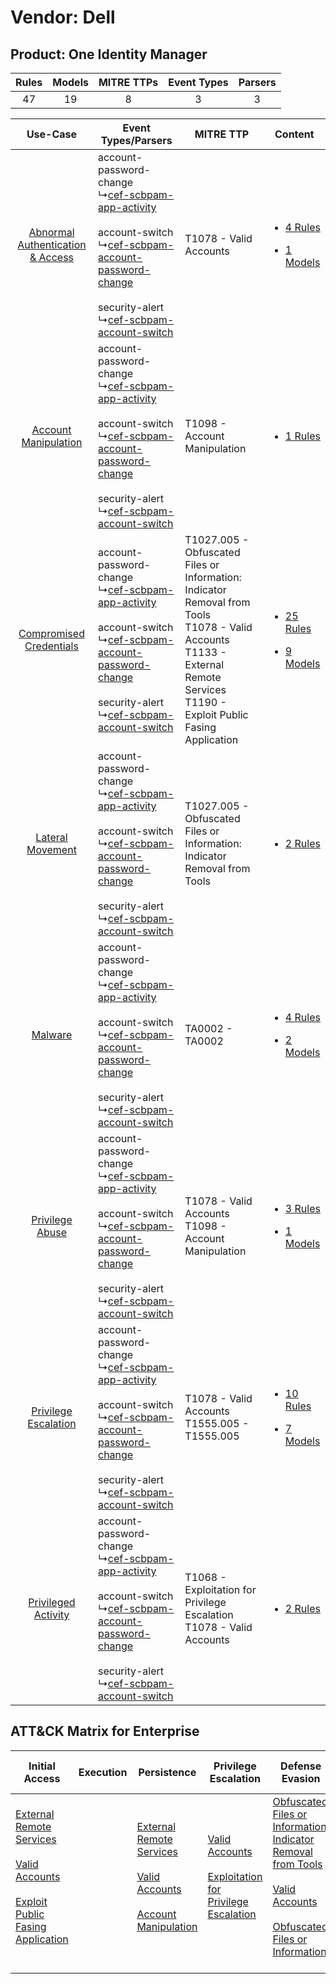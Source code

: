 Vendor: Dell
============
Product: One Identity Manager
-----------------------------
| Rules | Models | MITRE TTPs | Event Types | Parsers |
|:-----:|:------:|:----------:|:-----------:|:-------:|
|  47   |   19   |     8      |      3      |    3    |

|    Use-Case    | Event Types/Parsers    | MITRE TTP    | Content    |
|:----:| ---- | ---- | ---- |
| [Abnormal Authentication & Access](../../../UseCases/uc_abnormal_authentication_&_access.md) |  account-password-change<br> ↳[cef-scbpam-app-activity](Ps/pC_cefscbpamappactivity.md)<br><br> account-switch<br> ↳[cef-scbpam-account-password-change](Ps/pC_cefscbpamaccountpasswordchange.md)<br><br> security-alert<br> ↳[cef-scbpam-account-switch](Ps/pC_cefscbpamaccountswitch.md)<br> | T1078 - Valid Accounts<br>    | [<ul><li>4 Rules</li></ul><ul><li>1 Models</li></ul>](RM/r_m_dell_one_identity_manager_Abnormal_Authentication_&_Access.md) |
|    [Account Manipulation](../../../UseCases/uc_account_manipulation.md)    |  account-password-change<br> ↳[cef-scbpam-app-activity](Ps/pC_cefscbpamappactivity.md)<br><br> account-switch<br> ↳[cef-scbpam-account-password-change](Ps/pC_cefscbpamaccountpasswordchange.md)<br><br> security-alert<br> ↳[cef-scbpam-account-switch](Ps/pC_cefscbpamaccountswitch.md)<br> | T1098 - Account Manipulation<br>    | [<ul><li>1 Rules</li></ul>](RM/r_m_dell_one_identity_manager_Account_Manipulation.md)    |
|          [Compromised Credentials](../../../UseCases/uc_compromised_credentials.md)          |  account-password-change<br> ↳[cef-scbpam-app-activity](Ps/pC_cefscbpamappactivity.md)<br><br> account-switch<br> ↳[cef-scbpam-account-password-change](Ps/pC_cefscbpamaccountpasswordchange.md)<br><br> security-alert<br> ↳[cef-scbpam-account-switch](Ps/pC_cefscbpamaccountswitch.md)<br> | T1027.005 - Obfuscated Files or Information: Indicator Removal from Tools<br>T1078 - Valid Accounts<br>T1133 - External Remote Services<br>T1190 - Exploit Public Fasing Application<br> | [<ul><li>25 Rules</li></ul><ul><li>9 Models</li></ul>](RM/r_m_dell_one_identity_manager_Compromised_Credentials.md)         |
|    [Lateral Movement](../../../UseCases/uc_lateral_movement.md)    |  account-password-change<br> ↳[cef-scbpam-app-activity](Ps/pC_cefscbpamappactivity.md)<br><br> account-switch<br> ↳[cef-scbpam-account-password-change](Ps/pC_cefscbpamaccountpasswordchange.md)<br><br> security-alert<br> ↳[cef-scbpam-account-switch](Ps/pC_cefscbpamaccountswitch.md)<br> | T1027.005 - Obfuscated Files or Information: Indicator Removal from Tools<br>    | [<ul><li>2 Rules</li></ul>](RM/r_m_dell_one_identity_manager_Lateral_Movement.md)    |
|    [Malware](../../../UseCases/uc_malware.md)    |  account-password-change<br> ↳[cef-scbpam-app-activity](Ps/pC_cefscbpamappactivity.md)<br><br> account-switch<br> ↳[cef-scbpam-account-password-change](Ps/pC_cefscbpamaccountpasswordchange.md)<br><br> security-alert<br> ↳[cef-scbpam-account-switch](Ps/pC_cefscbpamaccountswitch.md)<br> | TA0002 - TA0002<br>    | [<ul><li>4 Rules</li></ul><ul><li>2 Models</li></ul>](RM/r_m_dell_one_identity_manager_Malware.md)    |
|    [Privilege Abuse](../../../UseCases/uc_privilege_abuse.md)    |  account-password-change<br> ↳[cef-scbpam-app-activity](Ps/pC_cefscbpamappactivity.md)<br><br> account-switch<br> ↳[cef-scbpam-account-password-change](Ps/pC_cefscbpamaccountpasswordchange.md)<br><br> security-alert<br> ↳[cef-scbpam-account-switch](Ps/pC_cefscbpamaccountswitch.md)<br> | T1078 - Valid Accounts<br>T1098 - Account Manipulation<br>    | [<ul><li>3 Rules</li></ul><ul><li>1 Models</li></ul>](RM/r_m_dell_one_identity_manager_Privilege_Abuse.md)    |
|    [Privilege Escalation](../../../UseCases/uc_privilege_escalation.md)    |  account-password-change<br> ↳[cef-scbpam-app-activity](Ps/pC_cefscbpamappactivity.md)<br><br> account-switch<br> ↳[cef-scbpam-account-password-change](Ps/pC_cefscbpamaccountpasswordchange.md)<br><br> security-alert<br> ↳[cef-scbpam-account-switch](Ps/pC_cefscbpamaccountswitch.md)<br> | T1078 - Valid Accounts<br>T1555.005 - T1555.005<br>    | [<ul><li>10 Rules</li></ul><ul><li>7 Models</li></ul>](RM/r_m_dell_one_identity_manager_Privilege_Escalation.md)    |
|    [Privileged Activity](../../../UseCases/uc_privileged_activity.md)    |  account-password-change<br> ↳[cef-scbpam-app-activity](Ps/pC_cefscbpamappactivity.md)<br><br> account-switch<br> ↳[cef-scbpam-account-password-change](Ps/pC_cefscbpamaccountpasswordchange.md)<br><br> security-alert<br> ↳[cef-scbpam-account-switch](Ps/pC_cefscbpamaccountswitch.md)<br> | T1068 - Exploitation for Privilege Escalation<br>T1078 - Valid Accounts<br>    | [<ul><li>2 Rules</li></ul>](RM/r_m_dell_one_identity_manager_Privileged_Activity.md)    |

ATT&CK Matrix for Enterprise
----------------------------
| Initial Access                                                                                                                                                                                                                         | Execution | Persistence                                                                                                                                                                                                               | Privilege Escalation                                                                                                                                          | Defense Evasion                                                                                                                                                                                                                                                               | Credential Access                                                                     | Discovery | Lateral Movement | Collection | Command and Control | Exfiltration | Impact |
| -------------------------------------------------------------------------------------------------------------------------------------------------------------------------------------------------------------------------------------- | --------- | ------------------------------------------------------------------------------------------------------------------------------------------------------------------------------------------------------------------------- | ------------------------------------------------------------------------------------------------------------------------------------------------------------- | ----------------------------------------------------------------------------------------------------------------------------------------------------------------------------------------------------------------------------------------------------------------------------- | ------------------------------------------------------------------------------------- | --------- | ---------------- | ---------- | ------------------- | ------------ | ------ |
| [External Remote Services](https://attack.mitre.org/techniques/T1133)<br><br>[Valid Accounts](https://attack.mitre.org/techniques/T1078)<br><br>[Exploit Public Fasing Application](https://attack.mitre.org/techniques/T1190)<br><br> |           | [External Remote Services](https://attack.mitre.org/techniques/T1133)<br><br>[Valid Accounts](https://attack.mitre.org/techniques/T1078)<br><br>[Account Manipulation](https://attack.mitre.org/techniques/T1098)<br><br> | [Valid Accounts](https://attack.mitre.org/techniques/T1078)<br><br>[Exploitation for Privilege Escalation](https://attack.mitre.org/techniques/T1068)<br><br> | [Obfuscated Files or Information: Indicator Removal from Tools](https://attack.mitre.org/techniques/T1027/005)<br><br>[Valid Accounts](https://attack.mitre.org/techniques/T1078)<br><br>[Obfuscated Files or Information](https://attack.mitre.org/techniques/T1027)<br><br> | [Credentials from Password Stores](https://attack.mitre.org/techniques/T1555)<br><br> |           |                  |            |                     |              |        |